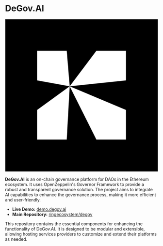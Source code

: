 # DeGov.AI

[![DeGov.AI Logo](https://github.com/ringecosystem/degov/raw/main/docs/DeGov.AI.svg)](https://degov.ai/)

**DeGov.AI** is an on-chain governance platform for DAOs in the Ethereum ecosystem. It uses OpenZeppelin's Governor Framework to provide a robust and transparent governance solution. The project aims to integrate AI capabilities to enhance the governance process, making it more efficient and user-friendly.

- **Live Demo:** [demo.degov.ai](https://demo.degov.ai/)
- **Main Repository:** [ringecosystem/degov](https://github.com/ringecosystem/degov)

This repository contains the essential components for enhancing the functionality of DeGov.AI. It is designed to be modular and extensible, allowing hosting services providers to customize and extend their platforms as needed.